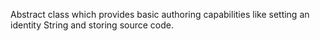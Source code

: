 Abstract class which provides basic authoring capabilities like setting an identity String and storing source code.
